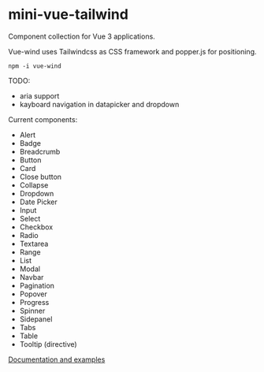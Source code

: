 # mini-vue-tailwind

Component collection for Vue 3 applications. 

Vue-wind uses Tailwindcss as CSS framework and popper.js for positioning.

```
npm -i vue-wind
```

TODO:
* aria support
* kayboard navigation in datapicker and dropdown

Current components:
* Alert
* Badge
* Breadcrumb
* Button
* Card
* Close button
* Collapse
* Dropdown
* Date Picker
* Input
* Select
* Checkbox
* Radio
* Textarea
* Range
* List
* Modal
* Navbar
* Pagination
* Popover
* Progress
* Spinner
* Sidepanel
* Tabs
* Table
* Tooltip (directive)

[Documentation and examples](https://keen-gates-f84e1c.netlify.app/)
